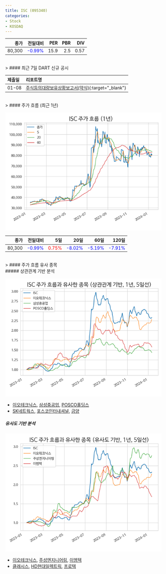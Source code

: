 ```yaml
---
title: ISC (095340)
categories:
- Stock
- KOSDAQ
---
```


|종가|전일대비|PER|PBR|DIV|
|---:|-------:|--:|--:|--:|
|80,300|<span style="color: blue">-0.99%</span>|15.9|2.5|0.57|

<!-- more -->

<br>
> #### 최근 7일 DART 신규 공시


|제출일|리포트명|
|:-----|:-------|
|01-08|[주식등의대량보유상황보고서(약식)](https://dart.fss.or.kr/dsaf001/main.do?rcpNo=20240108000238){:target="_blank"}|

<br>
> #### 주가 흐름 (최근 1년)

![095340](/assets/images/stock/095340.png)

|종가|전일대비|5일|20일|60일|120일|
|---:|-------:|--:|---:|---:|----:|
|80,300|<span style="color: blue">-0.99%</span>|<span style="color: red">0.75%</span>|<span style="color: blue">-8.02%</span>|<span style="color: blue">-5.19%</span>|<span style="color: blue">-7.91%</span>|

<br>
> #### 주가 흐름 유사 종목
<br>
##### 상관관계 기반 분석

![095340](/assets/images/stock/095340_corr.png)
- [이오테크닉스](/039030/), [삼성중공업](/010140/), [POSCO홀딩스](/005490/)
- [SK네트웍스](/001740/), [포스코인터내셔널](/047050/), [금양](/001570/)

##### 유사도 기반 분석

![095340](/assets/images/stock/095340_sim.png)
- [이오테크닉스](/039030/), [주성엔지니어링](/036930/), [이엠텍](/091120/)
- [클래시스](/214150/), [HD현대일렉트릭](/267260/), [프로텍](/053610/)